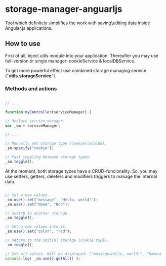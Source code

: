 # storage-manager-anguarljs
Tool which definitely simplifies the work with saving\editing data inside Angular.js applications.

## How to use

First of all, inject utils module into your application. Thereafter you may use full-version or single manager: cookieService & localDBService. 

To get more powerful effect use combined storage managing service ("<b>utils.storageService</b>").

### Methods and actions

```javascript

// ...

function myController(serviceManager) {

// Declare service manager.
var _sm = serviceManager;

// ...

// Manually set storage type (cookie\localDB).
_sm.specify("cookie");

// Fast toggling between storage types.
_sm.toggle();

```

At the moment, both storage types have a CRUD-funcionality. So, you may use setters, getters, deleters and modifiers triggers to manage the internal data.

```javascript

// Set a new values.
_sm.use().set("message", "Hello, world!");
_sm.use().set("Name", "Bob");

// Switch to another storage.
_sm.toggle();

// Set a new values into it.
_sm.use().set("color", "red");

// Return to the initial storage (cookie type).
_sm.toggle();

// Get all values. Will be displayed: ["message=Hello, world!", "Name=Bob"];
console.log( _sm.use().getAll() );

``` 
